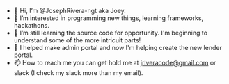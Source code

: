 - 👋 Hi, I’m @JosephRivera-ngt aka Joey.
- 👀 I’m interested in programming new things, learning frameworks, hackathons. 
- 🌱 I’m still learning the source code for opportunity. I'm beginning to understand some of the more intricuit parts!
- 💞️ I helped make admin portal and now I'm helping create the new lender portal.
- 📫 How to reach me you can get hold me at jriveracode@gmail.com or slack (I check my slack more than my email).

<!---
JosephRivera-ngt/JosephRivera-ngt is a ✨ special ✨ repository because its `README.md` (this file) appears on your GitHub profile.
You can click the Preview link to take a look at your changes.
--->
